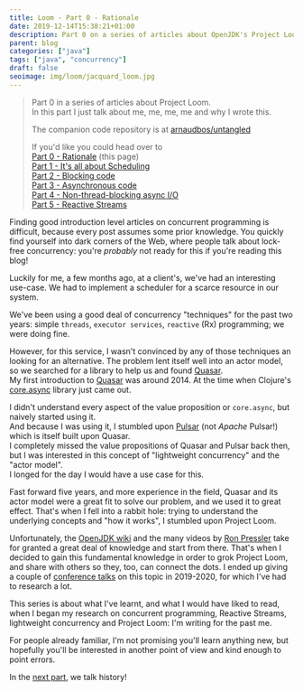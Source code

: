 ```yaml
---
title: Loom - Part 0 - Rationale
date: 2019-12-14T15:38:21+01:00
description: Part 0 on a series of articles about OpenJDK's Project Loom
parent: blog
categories: ["java"]
tags: ["java", "concurrency"]
draft: false
seoimage: img/loom/jacquard_loom.jpg
---
```


> Part 0 in a series of articles about Project Loom.  
> In this part I just talk about me, me, me, me and why I wrote this.
>
> The companion code repository is at [arnaudbos/untangled](https://github.com/arnaudbos/untangled)
>
> If you'd like you could head over to  
> [Part 0 - Rationale][part-0] (this page)  
> [Part 1 - It's all about Scheduling][part-1]  
> [Part 2 - Blocking code][part-2]  
> [Part 3 - Asynchronous code][part-3]  
> [Part 4 - Non-thread-blocking async I/O][part-4]  
> [Part 5 - Reactive Streams][part-5]  

Finding good introduction level articles on concurrent programming is difficult, because every post assumes
some prior knowledge. You quickly find yourself into dark corners of the Web, where people talk about lock-free
concurrency: you're _probably_ not ready for this if you're reading this blog!

Luckily for me, a few months ago, at a client's, we've had an interesting use-case. We had to implement a
scheduler for a scarce resource in our system.

We've been using a good deal of concurrency "techniques" for the past two years: simple `threads`,
`executor services`, `reactive` (Rx) programming; we were doing fine.

However, for this service, I wasn't convinced by any of those techniques an looking for an alternative. The
problem lent itself well into an actor model, so we searched for a library to help us and found [Quasar].  
My first introduction to [Quasar] was around 2014. At the time when Clojure's [core.async] library just came out.

I didn't understand every aspect of the value proposition or `core.async`, but naively started using it.  
And because I was using it, I stumbled upon [Pulsar] (not _Apache_ Pulsar!) which is itself built upon Quasar.  
I completely missed the value propositions of Quasar and Pulsar back then, but I was interested in this
concept of "lightweight concurrency" and the "actor model".  
I longed for the day I would have a use case for this.

Fast forward five years, and more experience in the field, Quasar and its actor model were
a great fit to solve our problem, and we used it to great effect. That's when I fell into a rabbit hole: trying to
understand the underlying concepts and "how it works", I stumbled upon Project Loom.

Unfortunately, the [OpenJDK wiki][wiki] and the many videos by [Ron Pressler] take for granted a great deal of
knowledge and start from there. That's when I decided to gain this fundamental knowledge in order to grok
Project Loom, and share with others so they, too, can connect the dots. I ended up giving a couple of [conference talks][talks]
on this topic in 2019-2020, for which I've had to research a lot.

This series is about what I've learnt, and what I would have liked to read, when I began my research on concurrent
programming, Reactive Streams, lightweight concurrency and Project Loom: I'm writing for the past me.

For people already familiar, I'm not promising you'll learn anything new, but hopefully you'll be interested in
another point of view and kind enough to point errors.

In the [next part][part-1], we talk history!

[part-0]: ../loom-part-0-rationale
[part-1]: ../loom-part-1-scheduling
[part-2]: ../loom-part-2-blocking
[part-3]: ../loom-part-3-async
[part-4]: ../loom-part-4-nio
[part-5]: ../loom-part-5-reactive-streams
[Quasar]: https://docs.paralleluniverse.co/quasar/
[Clojure]: https://clojure.org/
[core.async]: https://clojure.org/news/2013/06/28/clojure-clore-async-channels
[Pulsar]: https://docs.paralleluniverse.co/pulsar/
[puniverse]: http://www.paralleluniverse.co/
[talks]: https://talks.arnaudbos.com/
[Ron Pressler]: https://twitter.com/pressron
[wiki]: https://wiki.openjdk.java.net/display/loom/Main